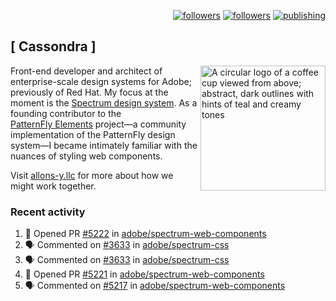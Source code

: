 <p align="right"><a rel="me" href="https://front-end.social/@castastrophe">
    <img alt="followers" title="Follow me on Mastodon" src="https://img.shields.io/mastodon/follow/109297102751309835?domain=https%3A%2F%2Ffront-end.social&label=Follow&logo=mastodon&logoColor=white&style=for-the-badge&labelColor=008080&color=006969"/></a>
  <a href="https://codepen.io/castastrophe/">
    <img alt="followers" title="Follow me on CodePen" src="https://img.shields.io/badge/23-1?color=640464&labelColor=7c007c&style=for-the-badge&logo=codepen&label=Follow"/></a>
<a href="https://castastrophe.medium.com/">
    <img alt="publishing" title="View articles on Medium" src="https://img.shields.io/badge/107-1?color=666&labelColor=444&label=subscribe&logo=medium&logoColor=white&style=for-the-badge"/></a>
</p>

## [&nbsp;Cassondra&nbsp;]

<img align="right" src="https://github-production-user-asset-6210df.s3.amazonaws.com/1840295/253016758-ba468774-1cd3-42c2-8f43-947b5eeb5edf.png" height="200" alt="A circular logo of a coffee cup viewed from above; abstract, dark outlines with hints of teal and creamy tones">

Front-end developer and architect of enterprise-scale design systems for Adobe; previously of Red Hat. My focus at the moment is the [Spectrum design system](https://github.com/adobe/spectrum-css). As a founding contributor to the [PatternFly&nbsp;Elements](https://github.com/patternfly/patternfly-elements) project&mdash;a community implementation of the PatternFly design system&mdash;I became intimately familiar with the nuances of styling web components.

Visit [allons-y.llc](http://allons-y.llc/) for more about how we might work together.

### Recent activity

<!--START_SECTION:activity-->
1. 💪 Opened PR [#5222](https://github.com/adobe/spectrum-web-components/pull/5222) in [adobe/spectrum-web-components](https://github.com/adobe/spectrum-web-components)
2. 🗣 Commented on [#3633](https://github.com/adobe/spectrum-css/pull/3633#issuecomment-2738183502) in [adobe/spectrum-css](https://github.com/adobe/spectrum-css)
3. 🗣 Commented on [#3633](https://github.com/adobe/spectrum-css/pull/3633#issuecomment-2738178939) in [adobe/spectrum-css](https://github.com/adobe/spectrum-css)
4. 💪 Opened PR [#5221](https://github.com/adobe/spectrum-web-components/pull/5221) in [adobe/spectrum-web-components](https://github.com/adobe/spectrum-web-components)
5. 🗣 Commented on [#5217](https://github.com/adobe/spectrum-web-components/pull/5217#issuecomment-2737740084) in [adobe/spectrum-web-components](https://github.com/adobe/spectrum-web-components)
<!--END_SECTION:activity-->
